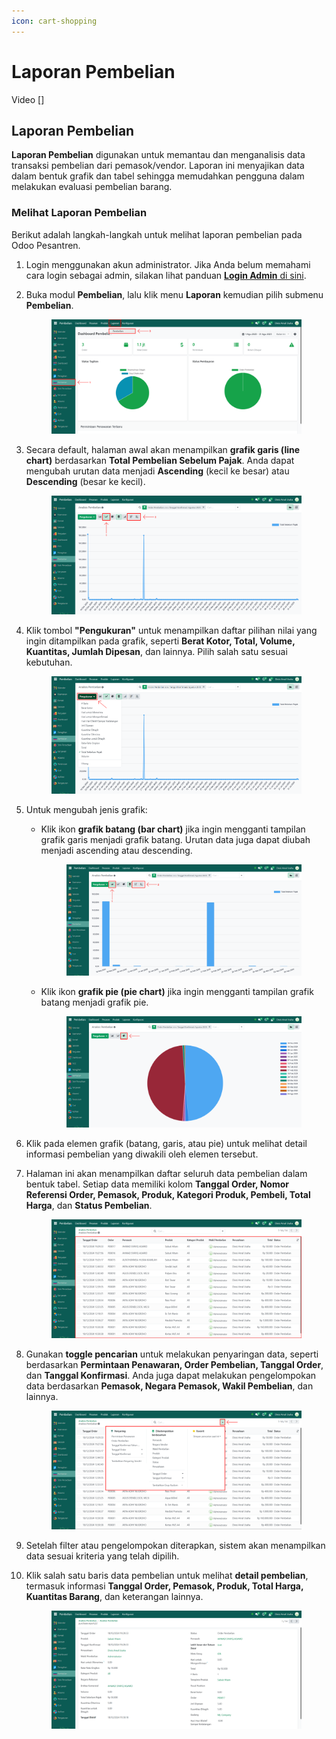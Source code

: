 ```yaml
---
icon: cart-shopping
---
```


# Laporan Pembelian

Video \[]

## Laporan Pembelian

**Laporan Pembelian** digunakan untuk memantau dan menganalisis data transaksi pembelian dari pemasok/vendor. Laporan ini menyajikan data dalam bentuk grafik dan tabel sehingga memudahkan pengguna dalam melakukan evaluasi pembelian barang.

### Melihat Laporan Pembelian

Berikut adalah langkah-langkah untuk melihat laporan pembelian pada Odoo Pesantren.

1. Login menggunakan akun administrator. Jika Anda belum memahami cara login sebagai admin, silakan lihat panduan [**Login Admin** di sini](../panduan-login/login-admin.md).
2.  Buka modul **Pembelian**, lalu klik menu **Laporan** kemudian pilih submenu **Pembelian**.

    <figure><img src="../.gitbook/assets/images-698.png" alt=""><figcaption></figcaption></figure>


3.  Secara default, halaman awal akan menampilkan **grafik garis (line chart)** berdasarkan **Total Pembelian Sebelum Pajak**. Anda dapat mengubah urutan data menjadi **Ascending** (kecil ke besar) atau **Descending** (besar ke kecil).

    <figure><img src="../.gitbook/assets/images-699.png" alt=""><figcaption></figcaption></figure>


4.  Klik tombol **"Pengukuran"** untuk menampilkan daftar pilihan nilai yang ingin ditampilkan pada grafik, seperti **Berat Kotor, Total, Volume, Kuantitas, Jumlah Dipesan**, dan lainnya. Pilih salah satu sesuai kebutuhan.

    <figure><img src="../.gitbook/assets/images-700.png" alt=""><figcaption></figcaption></figure>


5. Untuk mengubah jenis grafik:
   *   Klik ikon **grafik batang (bar chart)** jika ingin mengganti tampilan grafik garis menjadi grafik batang. Urutan data juga dapat diubah menjadi ascending atau descending.

       <figure><img src="../.gitbook/assets/images-701.png" alt=""><figcaption></figcaption></figure>


   *   Klik ikon **grafik pie (pie chart)** jika ingin mengganti tampilan grafik batang menjadi grafik pie.

       <figure><img src="../.gitbook/assets/images-702.png" alt=""><figcaption></figcaption></figure>


6. Klik pada elemen grafik (batang, garis, atau pie) untuk melihat detail informasi pembelian yang diwakili oleh elemen tersebut.&#x20;
7.  Halaman ini akan menampilkan daftar seluruh data pembelian dalam bentuk tabel. Setiap data memiliki kolom **Tanggal Order, Nomor Referensi Order, Pemasok, Produk, Kategori Produk, Pembeli, Total Harga**, dan **Status Pembelian**.

    <figure><img src="../.gitbook/assets/images-703.png" alt=""><figcaption></figcaption></figure>


8.  Gunakan **toggle pencarian** untuk melakukan penyaringan data, seperti berdasarkan **Permintaan Penawaran, Order Pembelian, Tanggal Order**, dan **Tanggal Konfirmasi**. Anda juga dapat melakukan pengelompokan data berdasarkan **Pemasok, Negara Pemasok, Wakil Pembelian**, dan lainnya.

    <figure><img src="../.gitbook/assets/images-704.png" alt=""><figcaption></figcaption></figure>


9. Setelah filter atau pengelompokan diterapkan, sistem akan menampilkan data sesuai kriteria yang telah dipilih.
10. Klik salah satu baris data pembelian untuk melihat **detail pembelian**, termasuk informasi **Tanggal Order, Pemasok, Produk, Total Harga, Kuantitas Barang**, dan keterangan lainnya.

    <figure><img src="../.gitbook/assets/images-705.png" alt=""><figcaption></figcaption></figure>
